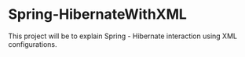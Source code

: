 # Spring-HibernateWithXML
This project will be to explain Spring - Hibernate interaction using XML configurations.
